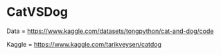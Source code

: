 # CatVSDog

Data = https://www.kaggle.com/datasets/tongpython/cat-and-dog/code

Kaggle = https://www.kaggle.com/tarikveysen/catdog
